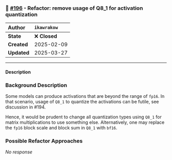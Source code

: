 ### 📝 [#196](https://github.com/ikawrakow/ik_llama.cpp/issues/196) - Refactor: remove usage of Q8_1 for activation quantization

| **Author** | `ikawrakow` |
| :--- | :--- |
| **State** | ❌ **Closed** |
| **Created** | 2025-02-09 |
| **Updated** | 2025-03-27 |

---

#### Description

### Background Description

Some models can produce activations that are beyond the range of `fp16`. In that scenario, usage of `Q8_1` to quantize the activations can be futile, see discussion in #194.

Hence, it would be prudent to change all quantization types using `Q8_1` for matrix multiplications to use something else.
Alternatively, one may replace the `fp16` block scale and block sum in `Q8_1` with `bf16`. 

### Possible Refactor Approaches

_No response_